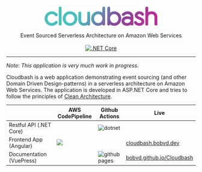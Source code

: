 <p align="center">
    <img src="./documentation/assets/images/cloudbash_rgb.svg" alt="drawing" width="300"/>
</p>


<p align="center">
Event Sourced Serverless Architecture on Amazon Web Services<br /><br />
<a  target="_blank" rel="noopener noreferrer" href="https://www.codacy.com/manual/BobvD/Cloudbash?utm_source=github.com&amp;utm_medium=referral&amp;utm_content=BobvD/Cloudbash&amp;utm_campaign=Badge_Grade"><img src="https://app.codacy.com/project/badge/Grade/94538214587a483aa003df7c916e6ba5" alt=".NET Core" style="max-width:100%;"></a>
</p>



---

<i>Note: This application is very much work in progress.</i>


Cloudbash is a web application demonstrating event sourcing (and other Domain Driven Design-patterns) in a serverless architecture on Amazon Web Services. The application is developed in ASP.NET Core and tries to follow the principles of [Clean Architecture](https://github.com/jasontaylordev/CleanArchitecture).


|                          | AWS CodePipeline                                                              | Github Actions                                                                         | Live                                                                         |
|--------------------------|-------------------------------------------------------------------------------|----------------------------------------------------------------------------------------|------------------------------------------------------------------------------|
| Restful API (.NET Core) |  | ![dotnet](https://github.com/BobvD/Cloudbash/workflows/dotnet/badge.svg) |
| Frontend App (Angular)   | ![](https://badges-badges-images-dev.s3.amazonaws.com/cloudbash-frontend.svg) |                                                                                     | [cloudbash.bobvd.dev](https://d2bgpsr44efzwn.cloudfront.net/) | 
| Documentation (VuePress) |                                                                                | ![github pages](https://github.com/BobvD/Cloudbash/workflows/github%20pages/badge.svg) | [bobvd.github.io/Cloudbash](https://bobvd.github.io/Cloudbash/index.html)    |